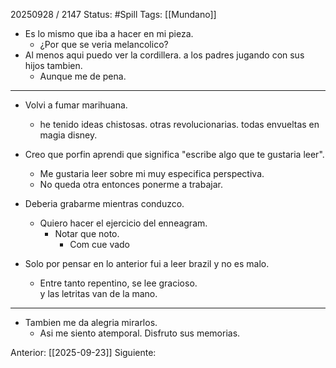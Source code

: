 20250928 / 2147
Status: #Spill
Tags: [[Mundano]]


- Es lo mismo que iba a hacer en mi pieza.
	- ¿Por que se veria melancolico?
- Al menos aqui puedo ver la cordillera. a los padres jugando con sus hijos tambien. 
	- Aunque me de pena.
----
- Volvi a fumar marihuana.
	- he tenido ideas chistosas. otras revolucionarias. todas envueltas en magia disney.

- Creo que porfin aprendi que significa "escribe algo que te gustaria leer". 
	- Me gustaria leer sobre mi muy especifica perspectiva. 
	- No queda otra entonces ponerme a trabajar. 

- Deberia grabarme mientras conduzco. 
	- Quiero hacer el ejercicio del enneagram. 
		- Notar que noto.
			- Com cue vado

- Solo por pensar en lo anterior fui a leer brazil y no es malo.
	- Entre tanto repentino, se lee gracioso.  
		y las letritas van de la mano. 

----------

- Tambien me da alegria mirarlos.
	- Asi me siento atemporal. Disfruto sus memorias.


Anterior: [[2025-09-23]] 
Siguiente:


